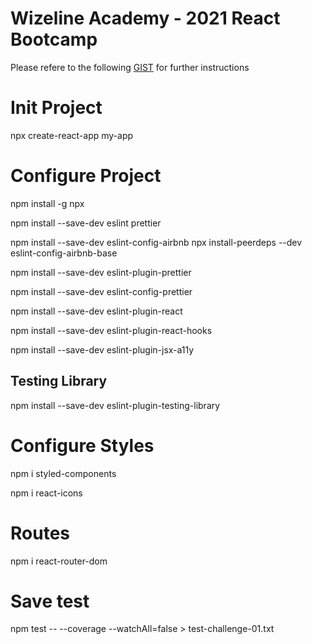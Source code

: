 # Wizeline Academy - 2021 React Bootcamp

Please refere to the following [GIST](https://gist.github.com/villacoder/9f980254461fa8bfbe93067db2126872) for further instructions

# Init Project

npx create-react-app my-app

# Configure Project

npm install -g npx

npm install --save-dev eslint prettier

npm install --save-dev eslint-config-airbnb
npx install-peerdeps --dev eslint-config-airbnb-base

npm install --save-dev eslint-plugin-prettier

npm install --save-dev eslint-config-prettier

npm install --save-dev eslint-plugin-react

npm install --save-dev eslint-plugin-react-hooks

npm install --save-dev eslint-plugin-jsx-a11y

## Testing Library
npm install --save-dev eslint-plugin-testing-library

# Configure Styles

npm i styled-components

npm i react-icons

# Routes

npm i react-router-dom

# Save test

npm test -- --coverage --watchAll=false > test-challenge-01.txt